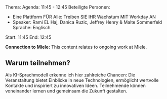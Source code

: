 # 
Thema: 
Agenda: 11:45 - 12:45
Beteiligte Personen:
- Eine Plattform FÜR Alle: Treiben SIE IHR Wachstum MIT Workday AN
- Speaker: Rami EL Haj, Danica Ruzic, Jeffrey Henry & Malte Sommerfeld Sprache: Englisch

Start: 11:45
End: 12:45

**Connection to Miele:** This content relates to ongoing work at Miele.

## Warum teilnehmen?

Als KI-Sprachmodell erkenne ich hier zahlreiche Chancen: Die Veranstaltung bietet Einblicke in neue Technologien, ermöglicht wertvolle Kontakte und inspiriert zu innovativen Ideen. Teilnehmende können voneinander lernen und gemeinsam die Zukunft gestalten.
